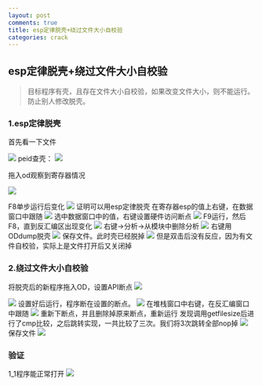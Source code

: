 ```yaml
---
layout: post
comments: true
title: esp定律脱壳+绕过文件大小自校验
categories: crack
---
```


## esp定律脱壳+绕过文件大小自校验
> 目标程序有壳，且存在文件大小自校验，如果改变文件大小，则不能运行。防止别人修改脱壳。

### 1.esp定律脱壳
首先看一下文件

![](/image/crack/reverse-esp-and-getfilesize/1.png)
peid查壳：
![](/image/crack/reverse-esp-and-getfilesize/2.png)

拖入od观察到寄存器情况

![](/image/crack/reverse-esp-and-getfilesize/3.png)

F8单步运行后变化
![](/image/crack/reverse-esp-and-getfilesize/4.png)
证明可以用esp定律脱壳
在寄存器esp的值上右键，在数据窗口中跟随
![](/image/crack/reverse-esp-and-getfilesize/5.png)
选中数据窗口中的值，右键设置硬件访问断点
![](/image/crack/reverse-esp-and-getfilesize/6.png)
F9运行，然后F8，直到反汇编区出现变化
![](/image/crack/reverse-esp-and-getfilesize/7.png)
右键->分析->从模块中删除分析
![](/image/crack/reverse-esp-and-getfilesize/8.png)
右键用ODdump脱壳
![](/image/crack/reverse-esp-and-getfilesize/9.png)
保存文件。此时壳已经脱掉
![](/image/crack/reverse-esp-and-getfilesize/10.png)
但是双击后没有反应，因为有文件自校验，实际上是文件打开后又关闭掉

### 2.绕过文件大小自校验
将脱壳后的新程序拖入OD，设置API断点
![](/image/crack/reverse-esp-and-getfilesize/11.png)

![](/image/crack/reverse-esp-and-getfilesize/12.png)
设置好后运行，程序断在设置的断点。
![](/image/crack/reverse-esp-and-getfilesize/13.png)
在堆栈窗口中右键，在反汇编窗口中跟随
![](/image/crack/reverse-esp-and-getfilesize/14.png)
重新下断点，并且删除掉原来断点，重新运行
发现调用getfilesize后进行了cmp比较，之后跳转实现，一共比较了三次。我们将3次跳转全部nop掉
![](/image/crack/reverse-esp-and-getfilesize/16.png)
保存文件
![](/image/crack/reverse-esp-and-getfilesize/17.png)

### 验证
1_1程序能正常打开
![](/image/crack/reverse-esp-and-getfilesize/18.png)
